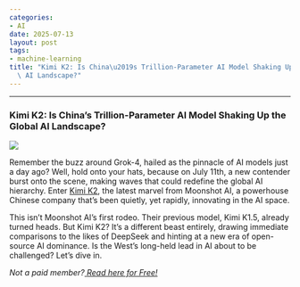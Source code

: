 ```yaml
---
categories:
- AI
date: 2025-07-13
layout: post
tags:
- machine-learning
title: "Kimi K2: Is China\u2019s Trillion-Parameter AI Model Shaking Up the Global\
  \ AI Landscape?"
---
```



* * *

### Kimi K2: Is China’s Trillion-Parameter AI Model Shaking Up the Global AI Landscape?

![](https://cdn-images-1.medium.com/max/800/1*RzOj_W6laL1k3OaA15rWbQ.png)

Remember the buzz around Grok-4, hailed as the pinnacle of AI models just a day ago? Well, hold onto your hats, because on July 11th, a new contender burst onto the scene, making waves that could redefine the global AI hierarchy. Enter [Kimi K2](https://github.com/MoonshotAI/Kimi-K2), the latest marvel from Moonshot AI, a powerhouse Chinese company that’s been quietly, yet rapidly, innovating in the AI space.

This isn’t Moonshot AI’s first rodeo. Their previous model, Kimi K1.5, already turned heads. But Kimi K2? It’s a different beast entirely, drawing immediate comparisons to the likes of DeepSeek and hinting at a new era of open-source AI dominance. Is the West’s long-held lead in AI about to be challenged? Let’s dive in.

 _Not a paid member?_[ _Read here for Free!_](https://medium.com/techthync/kimi-k2-is-chinas-trillion-parameter-ai-model-shaking-up-the-global-ai-landscape-83a3695af256?sk=caf38aeaa01dd698419673beb939b69f)